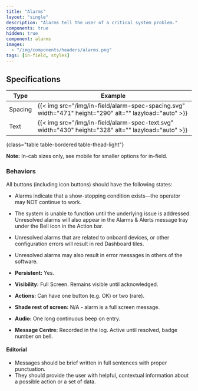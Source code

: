 ```yaml
---
title: "Alarms"
layout: "single"
description: "Alarms tell the user of a critical system problem."
components: true
hidden: true
component: alarms
images:
  - "/img/components/headers/alarms.png"
tags: [in-field, styles]
---
```


## Specifications

<!-- prettier-ignore-start -->
| Type  | Example                                                                                                |
| -------- | ------------------------------------------------------------------------------------------------------ |
| Spacing  | {{< img src="/img/in-field/alarm-spec-spacing.svg" width="471" height="290" alt="" lazyload="auto" >}} |
| Text     | {{< img src="/img/in-field/alarm-spec-text.svg" width="430" height="328" alt="" lazyload="auto" >}}    |
{class="table table-bordered table-thead-light"}
<!-- prettier-ignore-end -->

**Note:** In-cab sizes only, see mobile for smaller options for in-field.

### Behaviors

All buttons (including icon buttons) should have the following states:

- Alarms indicate that a show-stopping condition exists—the operator may NOT continue to work.
- The system is unable to function until the underlying issue is addressed. Unresolved alarms will also appear in the Alarms & Alerts message tray under the Bell icon in the Action bar.
- Unresolved alarms that are related to onboard devices, or other configuration errors will result in red Dashboard tiles.
- Unresolved alarms may also result in error messages in others of the software.

- **Persistent:** Yes.
- **Visibility:** Full Screen. Remains visible until acknowledged.
- **Actions:** Can have one button (e.g. OK) or two (rare).
- **Shade rest of screen:** N/A - alarm is a full screen message.
- **Audio:** One long continuous beep on entry.
- **Message Centre:** Recorded in the log. Active until resolved, badge number on bell.

#### Editorial

- Messages should be brief written in full sentences with proper punctuation.
- They should provide the user with helpful, contextual information about a possible action or a set of data.
